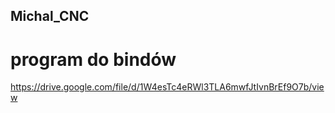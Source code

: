 ## Michal_CNC


# program do bindów
https://drive.google.com/file/d/1W4esTc4eRWl3TLA6mwfJtIvnBrEf9O7b/view
